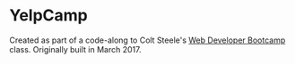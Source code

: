 # YelpCamp

Created as part of a code-along to Colt Steele's [Web Developer Bootcamp](https://www.udemy.com/the-web-developer-bootcamp/learn/v4/) class. Originally built in March 2017.

